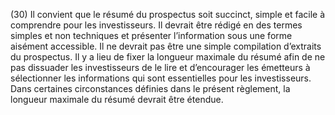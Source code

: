 (30) Il convient que le résumé du prospectus soit succinct, simple et facile à comprendre pour les investisseurs. Il devrait être rédigé en des termes simples et non techniques et présenter l’information sous une forme aisément accessible. Il ne devrait pas être une simple compilation d’extraits du prospectus. Il y a lieu de fixer la longueur maximale du résumé afin de ne pas dissuader les investisseurs de le lire et d’encourager les émetteurs à sélectionner les informations qui sont essentielles pour les investisseurs. Dans certaines circonstances définies dans le présent règlement, la longueur maximale du résumé devrait être étendue.